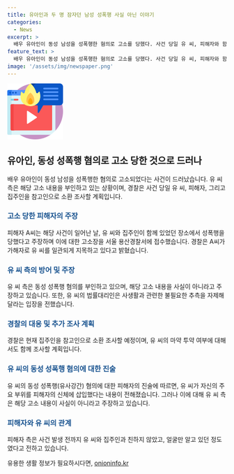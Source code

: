 ```yaml
---
title: 유아인과 두 명 잠자던 남성 성폭행 사실 아닌 이야기
categories:
  - News
excerpt: >
  배우 유아인이 동성 남성을 성폭행한 혐의로 고소를 당했다. 사건 당일 유 씨, 피해자와 함께 있었던 집주인도 소환 조사 예정. 피해자는 A씨로, 유 씨를 가해자로 지목하고 있으며 유 씨는 이를 부인 중. 유 씨의 동성 성폭행 혐의에 대한 경찰 조사가 진행 중이며, 유 씨 측은 해당 고소 내용이 사실이 아니라고 주장하고 있다. A씨는 유 씨와 집주인과의 친분은 없었음이라고 주장하며, 유 씨가 자신의 주요 부위를 삽입했다는 진술을 전했다.
feature_text: >
  배우 유아인이 동성 남성을 성폭행한 혐의로 고소를 당했다. 사건 당일 유 씨, 피해자와 함께 있었던 집주인도 소환 조사 예정. 피해자는 A씨로, 유 씨를 가해자로 지목하고 있으며 유 씨는 이를 부인 중. 유 씨의 동성 성폭행 혐의에 대한 경찰 조사가 진행 중이며, 유 씨 측은 해당 고소 내용이 사실이 아니라고 주장하고 있다. A씨는 유 씨와 집주인과의 친분은 없었음이라고 주장하며, 유 씨가 자신의 주요 부위를 삽입했다는 진술을 전했다.
image: '/assets/img/newspaper.png'
---
```


<p><img src="/assets/img/news.png" alt="rentncar 속보" /></p>

<h2 data-ke-size="size26">유아인, 동성 성폭행 혐의로 고소 당한 것으로 드러나</h2>

<p>배우 유아인이 동성 남성을 성폭행한 혐의로 고소되었다는 사건이 드러났습니다. 유 씨 측은 해당 고소 내용을 부인하고 있는 상황이며, 경찰은 사건 당일 유 씨, 피해자, 그리고 집주인을 참고인으로 소환 조사할 계획입니다.</p>

<h3><b><span style="color: #1a5490;">고소 당한 피해자의 주장</span></b></h3>

<p>피해자 A씨는 해당 사건이 일어난 날, 유 씨와 집주인이 함께 있었던 장소에서 성폭행을 당했다고 주장하며 이에 대한 고소장을 서울 용산경찰서에 접수했습니다. 경찰은 A씨가 가해자로 유 씨를 일관되게 지목하고 있다고 밝혔습니다.</p>

<h3><b><span style="color: #1a5490;">유 씨 측의 방어 및 주장</span></b></h3>

<p>유 씨 측은 동성 성폭행 혐의를 부인하고 있으며, 해당 고소 내용을 사실이 아니라고 주장하고 있습니다. 또한, 유 씨의 법률대리인은 사생활과 관련한 불필요한 추측을 자제해달라는 입장을 전했습니다.</p>

<h3><b><span style="color: #1a5490;">경찰의 대응 및 추가 조사 계획</span></b></h3>

<p>경찰은 현재 집주인을 참고인으로 소환 조사할 예정이며, 유 씨의 마약 투약 여부에 대해서도 함께 조사할 계획입니다.</p>

<h3><b><span style="color: #1a5490;">유 씨의 동성 성폭행 혐의에 대한 진술</span></b></h3>

<p>유 씨의 동성 성폭행(유사강간) 혐의에 대한 피해자의 진술에 따르면, 유 씨가 자신의 주요 부위를 피해자의 신체에 삽입했다는 내용이 전해졌습니다. 그러나 이에 대해 유 씨 측은 해당 고소 내용이 사실이 아니라고 주장하고 있습니다.</p>

<h3><b><span style="color: #1a5490;">피해자와 유 씨의 관계</span></b></h3>

<p>피해자 측은 사건 발생 전까지 유 씨와 집주인과 친하지 않았고, 얼굴만 알고 있던 정도였다고 전하고 있습니다.</p>
유용한 생활 정보가 필요하시다면, <a href="https://onioninfo.kr" rel="dofollow">onioninfo.kr</a>


